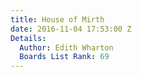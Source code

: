 ```yaml
---
title: House of Mirth
date: 2016-11-04 17:53:00 Z
Details:
  Author: Edith Wharton
  Boards List Rank: 69
---
```


